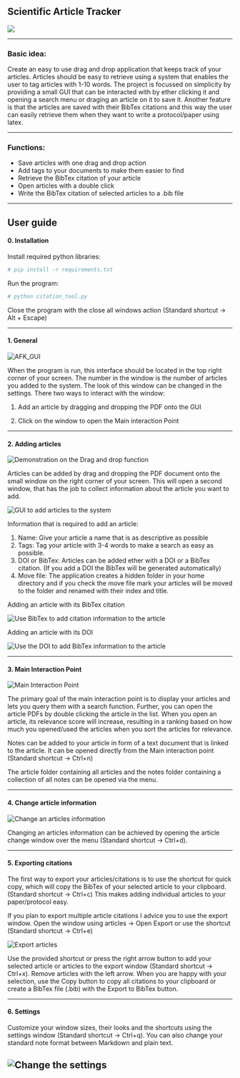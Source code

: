 ## Scientific Article Tracker

![](imgs/logo.png)

---

### Basic idea:

Create an easy to use drag and drop application that keeps track of your articles. Articles should be easy to retrieve using a system that enables the user to tag articles with 1-10 words. The project is focussed on simplicity by providing a small GUI that can be interacted with by ether clicking it and opening a search menu or draging an article on it to save it. Another feature is that the articles are saved with their BibTex citations and this way the user can easily retrieve them when they want to write a protocol/paper using latex.

---

### Functions:

* Save articles with one drag and drop action
* Add tags to your documents to make them easier to find 
* Retrieve the BibTex citation of your article
* Open articles with a double click
* Write the BibTex citation of selected articles to a .bib file

---

## User guide


#### 0. Installation

Install required python libraries:

```python
# pip install -r requirements.txt
```

Run the program:

```python
# python citation_tool.py
```

Close the program with the close all windows action (Standard shortcut -> Alt + Escape)

---

#### 1. General

![AFK_GUI](imgs/afk_GUI.png)

When the program is run, this interface should be located in the top right corner of your screen. The number in the
window is the number of articles you added to the system. The look of this window can be changed in the settings.
There two ways to interact with the window:

1. Add an article by dragging and dropping the PDF onto the GUI

2. Click on the window to open the Main interaction Point

---

#### 2. Adding articles

![Demonstration on the Drag and drop function](imgs/dnd.png)

Articles can be added by drag and dropping the PDF document onto the small window on the right corner of your screen.
This will open a second window, that has the job to collect information about the article you want to add.

![GUI to add articles to the system](imgs/add_GUI.png)

Information that is required to add an article:

1. Name: Give your article a name that is as descriptive as possible
2. Tags: Tag your article with 3-4 words to make a search as easy as possible.
3. DOI or BibTex: Articles can be added ether with a DOI or a BibTex citation. (If you add a DOI the BibTex will be
generated automatically)
4. Move file: The application creates a hidden folder in your home directory and if you check the move file mark your
articles will be moved to the folder and renamed with their index and title.

Adding an article with its BibTex citation

![Use BibTex to add citation information to the article](imgs/paste%20BibTex.png)

Adding an article with its DOI

![Use the DOI to add BibTex information to the article](imgs/gernerate%20BibTex%20from%20DOI.png)
 

---

#### 3. Main Interaction Point

![Main Interaction Point](imgs/main_GUI.png)

The primary goal of the main interaction point is to display your articles and lets you query them with a search
function. Further, you can open the article PDFs by double clicking the article in the list. When you open an article,
its relevance score will increase, resulting in a ranking based on how much you opened/used the articles when you sort 
the articles for relevance.

Notes can be added to your article in form of a text document that is linked to the article. It can be opened directly
from the Main interaction point (Standard shortcut -> Ctrl+n)

The article folder containing all articles and the notes folder containing a collection of all notes can be opened via
the menu. 

---

#### 4. Change article information

![Change an articles information](imgs/change_articles_GUI.png)

Changing an articles information can be achieved by opening the article change window over the menu (Standard shortcut
-> Ctrl+d). 

---
#### 5. Exporting citations

The first way to export your articles/citations is to use the shortcut for quick copy, which will copy the BibTex of
your selected article to your clipboard. (Standard shortcut -> Ctrl+c) This makes adding individual articles to your
 paper/protocol easy.

If you plan to export multiple article citations I advice you to use the export window. Open the window using articles
-> Open Export or use the shortcut (Standard shortcut -> Ctrl+e)

![Export articles](imgs/export_GUI.png)

Use the provided shortcut or press the right arrow button to add your selected article or articles to the export window
(Standard shortcut -> Ctrl+x). Remove articles with the left arrow. When you are happy with your selection, use the 
Copy button to copy all citations to your clipboard or create a BibTex file (.bib) with the Export to BibTex button.

---
#### 6. Settings

Customize your window sizes, their looks and the shortcuts using the settings window (Standard shortcut -> Ctrl+q).
You can also change your standard note format between Markdown and plain text.

![Change the settings](imgs/settings_GUI.png)
---

